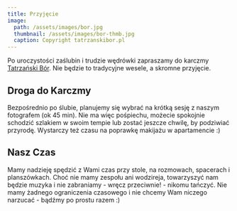 ```yaml
---
title: Przyjęcie
image:
  path: /assets/images/bor.jpg
  thumbnail: /assets/images/bor-thmb.jpg
  caption: Copyright tatrzanskibor.pl
---
```


Po uroczystości zaślubin i trudzie wędrówki zapraszamy do karczmy [Tatrzański Bór](http://www.tatrzanskibor.pl/). Nie będzie to tradycyjne wesele, a skromne przyjęcie.

## Droga do Karczmy

Bezpośrednio po ślubie, planujemy się wybrać na krótką sesję z naszym fotografem (ok 45 min). Nie ma więc pośpiechu, możecie spokojnie schodzić szlakiem w swoim tempie lub zostać jeszcze chwilę, by podziwiać przyrodę. Wystarczy też czasu na poprawkę makijażu w apartamencie :)

## Nasz Czas

Mamy nadzieję spędzić z Wami czas przy stole, na rozmowach, spacerach i planszówkach. Choć nie mamy zespołu ani wodzireja, towarzyszyć nam będzie muzyka i nie zabraniamy - wręcz przeciwnie! - nikomu tańczyć. Nie mamy żadnego ograniczenia czasowego i nie chcemy Wam niczego narzucać - bądźmy po prostu razem :)
